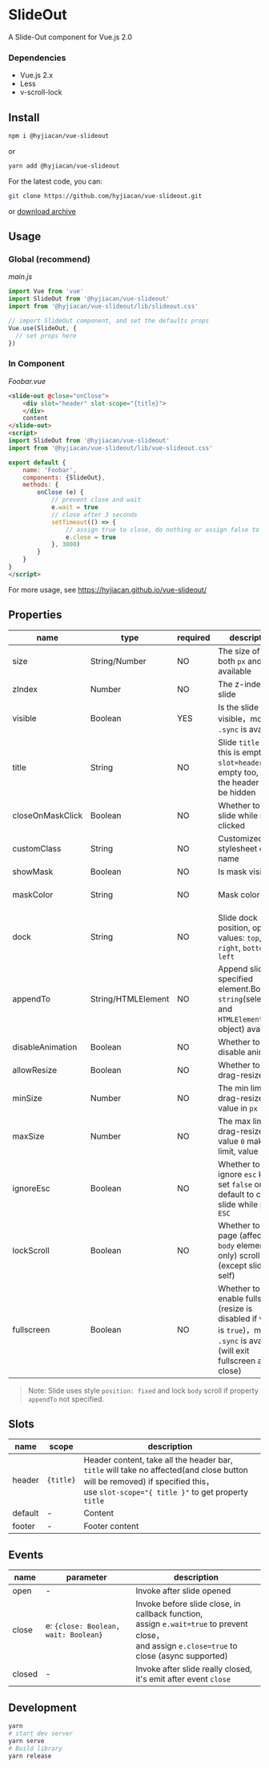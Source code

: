 # SlideOut

A Slide-Out component for Vue.js 2.0

### Dependencies
- Vue.js 2.x
- Less
- v-scroll-lock

## Install

```bash
npm i @hyjiacan/vue-slideout
```

or

```bash
yarn add @hyjiacan/vue-slideout
```

For the latest code, you can:

```bash
git clone https://github.com/hyjiacan/vue-slideout.git
```
or [download archive](https://github.com/hyjiacan/vue-slideout/archive/master.zip)

## Usage

### Global (recommend)

*main.js*
```javascript
import Vue from 'vue'
import SlideOut from '@hyjiacan/vue-slideout'
import from '@hyjiacan/vue-slideout/lib/slideout.css'

// import SlideOut component, and set the defaults props
Vue.use(SlideOut, {
  // set props here
})
```

### In Component

*Foobar.vue*
```html
<slide-out @close="onClose">
    <div slot="header" slot-scope="{title}">
    </div>
    content
</slide-out>
<script>
import SlideOut from '@hyjiacan/vue-slideout'
import from '@hyjiacan/vue-slideout/lib/vue-slideout.css'

export default {
    name: 'Foobar',
    components: {SlideOut},
    methods: {
        onClose (e) {
            // prevent close and wait
            e.wait = true
            // close after 3 seconds
            setTimeout(() => {
                // assign true to close, do nothing or assign false to cancel close.
                e.close = true
            }, 3000)
        }
    }
}
</script>
```

For more usage, see https://hyjiacan.github.io/vue-slideout/

## Properties

|name|type|required|description|default|
|---|---|---|---|---|
|size|String/Number|NO|The size of slide, both `px` and `%` available|400px|
|zIndex|Number|NO|The z-index of slide|1997|
|visible|Boolean|YES|Is the slide visible，modifier `.sync` is available|false|
|title|String|NO|Slide `title` text, if this is empty and `slot=header` is empty too,<br/>the header would be hidden|-|
|closeOnMaskClick|Boolean|NO|Whether to close slide while mask clicked|true|
|customClass|String|NO|Customized stylesheet class name|-|
|showMask|Boolean|NO|Is mask visible|true|
|maskColor|String|NO|Mask color|rgba(0, 0, 0, 0.5)|
|dock|String|NO|Slide dock position, optional values: `top`, `right`, `bottom`, `left`|right|
|appendTo|String/HTMLElement|NO|Append slide into specified element.Both `string`(selector) and<br/>`HTMLElement`(DOM object) available|null|
|disableAnimation|Boolean|NO|Whether to disable animation|false|
|allowResize|Boolean|NO|Whether to allow drag-resize|false|
|minSize|Number|NO|The min limit of drag-resize, value in `px`|60|
|maxSize|Number|NO|The max limit of drag-resize, value `0` makes no limit, value in `px`|0|
|ignoreEsc|Boolean|NO|Whether to ignore `esc` key, set `false` or keep default to close slide while press `ESC`|false|
|lockScroll|Boolean|NO|Whether to lock page (affected to `body` element only) scroll (except slide self)|false|
|fullscreen|Boolean|NO|Whether to enable fullscreen (resize is disabled if value is `true`)，modifier `.sync` is available (will exit fullscreen after close)|false|

> Note: Slide uses style `position: fixed` and lock `body` scroll if property `appendTo` not specified.

## Slots

|name|scope|description|
|---|---|---|
|header|`{title}`|Header content, take all the header bar, <br/>`title` will take no affected(and close button will be removed) if specified this，<br/>use `slot-scope="{ title }"` to get property `title`|
|default|-|Content|
|footer|-|Footer content|


## Events

|name|parameter|description|
|---|---|---|
|open|-|Invoke after slide opened|
|close|e: `{close: Boolean, wait: Boolean}`|Invoke before slide close, in callback function, <br/>assign `e.wait=true` to prevent close，<br/>and assign `e.close=true` to close (async supported)|
|closed|-|Invoke after slide really closed, it's emit after event `close`|

## Development

```bash
yarn
# start dev server
yarn serve
# Build library
yarn release
```
